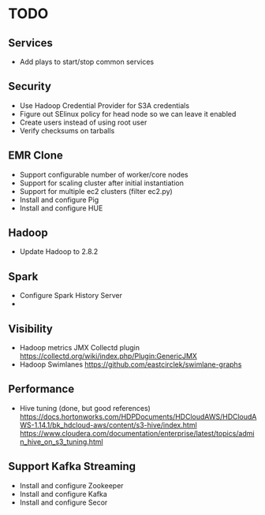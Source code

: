 # TODO

## Services
* Add plays to start/stop common services

## Security
* Use Hadoop Credential Provider for S3A credentials
* Figure out SElinux policy for head node so we can leave it enabled
* Create users instead of using root user
* Verify checksums on tarballs

## EMR Clone 
* Support configurable number of worker/core nodes
* Support for scaling cluster after initial instantiation
* Support for multiple ec2 clusters (filter ec2.py)
* Install and configure Pig
* Install and configure HUE

## Hadoop
* Update Hadoop to 2.8.2

## Spark
* Configure Spark History Server
* 

## Visibility
* Hadoop metrics JMX Collectd plugin
  https://collectd.org/wiki/index.php/Plugin:GenericJMX
* Hadoop Swimlanes
  https://github.com/eastcirclek/swimlane-graphs

## Performance
* Hive tuning (done, but good references)
  https://docs.hortonworks.com/HDPDocuments/HDCloudAWS/HDCloudAWS-1.14.1/bk_hdcloud-aws/content/s3-hive/index.html
  https://www.cloudera.com/documentation/enterprise/latest/topics/admin_hive_on_s3_tuning.html

## Support Kafka Streaming
* Install and configure Zookeeper
* Install and configure Kafka
* Install and configure Secor
